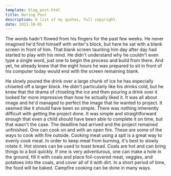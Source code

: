 ```yaml
---
template: blog_post.html
title: Boring Post
description: A list of my quotes, full copyright.
date: 2021-10-01
---
```


The words hadn't flowed from his fingers for the past few weeks. He never imagined he'd find himself with writer's block, but here he sat with a blank screen in front of him. That blank screen taunting him day after day had started to play with his mind. He didn't understand why he couldn't even type a single word, just one to begin the process and build from there. And yet, he already knew that the eight hours he was prepared to sit in front of his computer today would end with the screen remaining blank.

<p hidden>#more</p>

He slowly poured the drink over a large chunk of ice he has especially chiseled off a larger block. He didn't particularly like his drinks cold, but he knew that the drama of chiseling the ice and then pouring a drink over it looked far more impressive than how he actually liked it. It was all about image and he'd managed to perfect the image that he wanted to project.
It seemed like it should have been so simple. There was nothing inherently difficult with getting the project done. It was simple and straightforward enough that even a child should have been able to complete it on time, but that wasn't the case. The deadline had arrived and the project remained unfinished.
One can cook on and with an open fire. These are some of the ways to cook with fire outside. Cooking meat using a spit is a great way to evenly cook meat. In order to keep meat from burning, it's best to slowly rotate it. Hot stones can be used to toast bread. Coals are hot and can bring things to a boil quickly. If one is very adventurous, one can make a hole in the ground, fill it with coals and place foil-covered meat, veggies, and potatoes into the coals, and cover all of it with dirt. In a short period of time, the food will be baked. Campfire cooking can be done in many ways.

